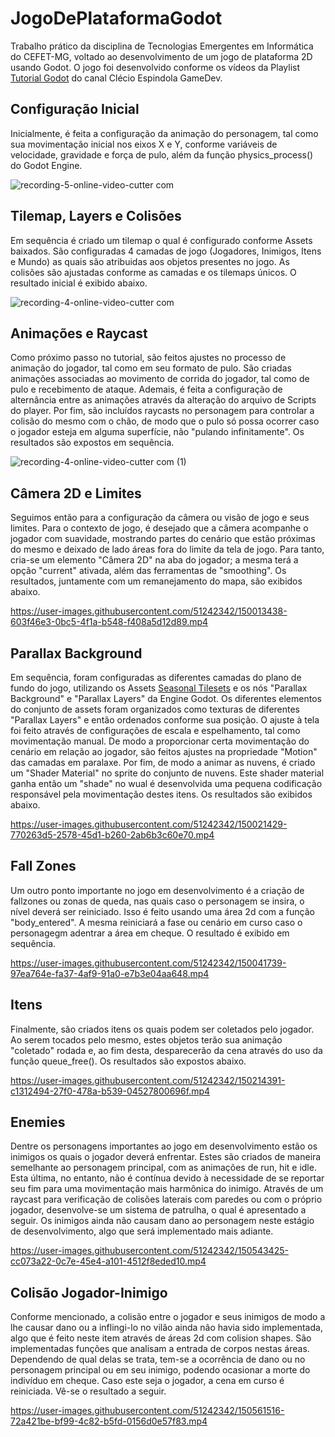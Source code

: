 # JogoDePlataformaGodot
Trabalho prático da disciplina de Tecnologias Emergentes em Informática do CEFET-MG, voltado ao desenvolvimento de um jogo de plataforma 2D usando Godot. O jogo foi desenvolvido conforme os vídeos da Playlist [Tutorial Godot](https://www.youtube.com/playlist?list=PL-oJEh-N3A3Qis2H0Mi-_jaq1c5oFd2Ty) do canal Clécio Espindola GameDev.  

## Configuração Inicial
Inicialmente, é feita a configuração da animação do personagem, tal como sua movimentação inicial nos eixos X e Y, conforme variáveis de velocidade, gravidade e força de pulo, além da função physics_process() do Godot Engine.

![recording-_5_-_online-video-cutter com_](https://user-images.githubusercontent.com/51242342/149674172-5d59afb9-db0c-481b-9c1c-fde2c1b3d3a4.gif)

## Tilemap, Layers e Colisões
Em sequência é criado um tilemap o qual é configurado conforme Assets baixados. São configuradas 4 camadas de jogo (Jogadores, Inimigos, Itens e Mundo) as quais são atribuidas aos objetos presentes no jogo. As colisões são ajustadas conforme as camadas e os tilemaps únicos. O resultado inicial é exibido abaixo.  

![recording-_4_-_online-video-cutter com_](https://user-images.githubusercontent.com/51242342/149676634-7bfd11fb-4ea6-4bc0-9c4f-0fa4335fd48c.gif)

## Animações e Raycast
Como próximo passo no tutorial, são feitos ajustes no processo de animação do jogador, tal como em seu formato de pulo. São criadas animações associadas ao movimento de corrida do jogador, tal como de pulo e recebimento de ataque. Ademais, é feita a configuração de alternância entre as animações através da alteração do arquivo de Scripts do player. Por fim, são incluídos raycasts no personagem para controlar a colisão do mesmo com o chão, de modo que o pulo só possa ocorrer caso o jogador esteja em alguma superfície, não "pulando infinitamente". Os resultados são expostos em sequência.  

![recording-_4_-_online-video-cutter com_ (1)](https://user-images.githubusercontent.com/51242342/149678272-490b1e9f-11a6-440a-be21-21bebf08115c.gif)

## Câmera 2D e Limites
Seguimos então para a configuração da câmera ou visão de jogo e seus limites. Para o contexto de jogo, é desejado que a câmera acompanhe o jogador com suavidade, mostrando partes do cenário que estão próximas do mesmo e deixado de lado áreas fora do limite da tela de jogo. Para tanto, cria-se um elemento "Câmera 2D" na aba do jogador; a mesma terá a opção "current" ativada, além das ferramentas de "smoothing". Os resultados, juntamente com um remanejamento do mapa, são exibidos abaixo.  

https://user-images.githubusercontent.com/51242342/150013438-603f46e3-0bc5-4f1a-b548-f408a5d12d89.mp4

## Parallax Background
Em sequência, foram configuradas as diferentes camadas do plano de fundo do jogo, utilizando os Assets [Seasonal Tilesets](https://grafxkid.itch.io/seasonal-tilesets) e os nós "Parallax Background" e "Parallax Layers" da Engine Godot. Os diferentes elementos do conjunto de assets foram organizados como texturas de diferentes "Parallax Layers" e então ordenados conforme sua posição. O ajuste à tela foi feito através de configurações de escala e espelhamento, tal como movimentação manual. De modo a proporcionar certa movimentação do cenário em relação ao jogador, são feitos ajustes na propriedade "Motion" das camadas em paralaxe. Por fim, de modo a animar as nuvens, é criado um "Shader Material" no sprite do conjunto de nuvens. Este shader material ganha então um "shade" no wual é desenvolvida uma pequena codificação responsável pela movimentação destes itens. Os resultados são exibidos abaixo. 

https://user-images.githubusercontent.com/51242342/150021429-770263d5-2578-45d1-b260-2ab6b3c60e70.mp4

## Fall Zones
Um outro ponto importante no jogo em desenvolvimento é a criação de fallzones ou zonas de queda, nas quais caso o personagem se insira, o nível deverá ser reiniciado. Isso é feito usando uma área 2d com a função "body_entered". A mesma reiniciará a fase ou cenário em curso caso o personagegm adentrar a área em cheque. O resultado é exibido em sequência. 

https://user-images.githubusercontent.com/51242342/150041739-97ea764e-fa37-4af9-91a0-e7b3e04aa648.mp4

## Itens
Finalmente, são criados itens os quais podem ser coletados pelo jogador. Ao serem tocados pelo mesmo, estes objetos terão sua animação "coletado" rodada e, ao fim desta, desparecerão da cena através do uso da função queue_free(). Os resultados são expostos abaixo. 

https://user-images.githubusercontent.com/51242342/150214391-c1312494-27f0-478a-b539-04527800696f.mp4

## Enemies
Dentre os personagens importantes ao jogo em desenvolvimento estão os inimigos os quais o jogador deverá enfrentar. Estes são criados de maneira semelhante ao personagem principal, com as animações de run, hit e idle. Esta última, no entanto, não é contínua devido à necessidade de se reportar seu fim para uma movimentação mais harmônica do inimigo. Através de um raycast para verificação de colisões laterais com paredes ou com o próprio jogador, desenvolve-se um sistema de patrulha, o qual é apresentado a seguir. Os inimigos ainda não causam dano ao personagem neste estágio de desenvolvimento, algo que será implementado mais adiante. 

https://user-images.githubusercontent.com/51242342/150543425-cc073a22-0c7e-45e4-a101-4512f8eded10.mp4

## Colisão Jogador-Inimigo
Conforme mencionado, a colisão entre o jogador e seus inimigos de modo a lhe causar dano ou a inflingi-lo no vilão ainda não havia sido implementada, algo que é feito neste item através de áreas 2d com colision shapes. São implementadas funções que analisam a entrada de corpos nestas áreas. Dependendo de qual delas se trata, tem-se a ocorrência de dano ou no personagem principal ou em seu inimigo, podendo ocasionar a morte do indivíduo em cheque. Caso este seja o jogador, a cena em curso é reiniciada. Vê-se o resultado a seguir. 

https://user-images.githubusercontent.com/51242342/150561516-72a421be-bf99-4c82-b5fd-0156d0e57f83.mp4




